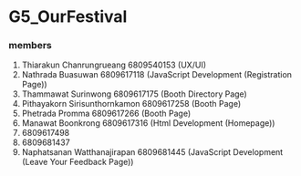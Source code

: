 # G5_OurFestival

### members

1. Thiarakun Chanrungrueang 6809540153 (UX/UI)
2. Nathrada Buasuwan 6809617118 (JavaScript Development (Registration Page))
3. Thammawat Surinwong 6809617175 (Booth Directory Page)
4. Pithayakorn Sirisunthornkamon 6809617258 (Booth Page)
5. Phetrada Promma 6809617266 (Booth Page)
6. Manawat Boonkrong 6809617316 (Html Development (Homepage))
7. 6809617498
8. 6809681437
9. Naphatsanan Watthanajirapan 6809681445 (JavaScript Development (Leave Your Feedback Page))
